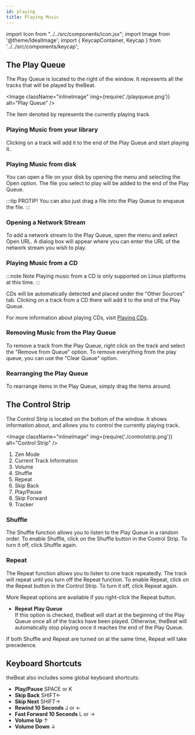 ```yaml
---
id: playing
title: Playing Music
---
```


import Icon from "../../src/components/icon.jsx";
import Image from '@theme/IdealImage';
import { KeycapContainer, Keycap } from '../../src/components/keycap';

## The Play Queue

The Play Queue is located to the right of the window. It represents all the tracks that will be played by theBeat.

<Image className="inlineImage" img={require('./playqueue.png')} alt="Play Queue" />

The item denoted by <Icon name="media-playback-start" /> represents the currently playing track.

### Playing Music from your library

Clicking on a track will add it to the end of the Play Queue and start playing it.

### Playing Music from disk

You can open a file on your disk by opening the menu and selecting the Open option. The file you select to play will be added to the end of the Play Queue.

:::tip PROTIP!
You can also just drag a file into the Play Queue to enqueue the file.
:::

### Opening a Network Stream

To add a network stream to the Play Queue, open the menu and select Open URL. A dialog box will appear where you can enter the URL of the network stream you wish to play.

### Playing Music from a CD

:::note Note
Playing music from a CD is only supported on Linux platforms at this time.
:::

CDs will be automatically detected and placed under the "Other Sources" tab. Clicking on a track from a CD there will add it to the end of the Play Queue.

For more information about playing CDs, visit [Playing CDs](playing-cds).

### Removing Music from the Play Queue

To remove a track from the Play Queue, right click on the track and select the "Remove from Queue" option. To remove everything from the play queue, you can use the "Clear Queue" option.

### Rearranging the Play Queue

To rearrange items in the Play Queue, simply drag the items around.

## The Control Strip

The Control Strip is located on the bottom of the window. It shows information about, and allows you to control the currently playing track.

<Image className="inlineImage" img={require('./controlstrip.png')} alt="Control Strip" />

1. <Icon name="arrow-up" /> Zen Mode
2. Current Track Information
3. <Icon name="audio-volume-high" /> Volume
4. <Icon name="media-playlist-shuffle" /> Shuffle
5. <Icon name="media-repeat-single" /> Repeat
6. <Icon name="media-skip-backward" /> Skip Back
7. <Icon name="media-playback-start" /><Icon name="media-playback-pause" /> Play/Pause
8. <Icon name="media-skip-forward" /> Skip Forward
9. Tracker

### Shuffle

The Shuffle function allows you to listen to the Play Queue in a random order. To enable Shuffle, click on the <Icon name="media-playlist-shuffle" alt="Shuffle Button" /> Shuffle button in the Control Strip. To turn it off, click <Icon name="media-playlist-shuffle" alt="Shuffle Button" /> Shuffle again.

### Repeat

The Repeat function allows you to listen to one track repeatedly. The track will repeat until you turn off the Repeat function. To enable Repeat, click on the <Icon name="media-repeat-single" alt="Repeat Button" /> Repeat button in the Control Strip. To turn it off, click <Icon name="media-repeat-single" alt="Repeat Button" /> Repeat again.

More Repeat options are available if you right-click the <Icon name="media-repeat-single" alt="Repeat Button" /> Repeat button.
- **Repeat Play Queue**<br />
  If this option is checked, theBeat will start at the beginning of the Play Queue once all of the tracks have been played. Otherwise, theBeat will automatically stop playing once it reaches the end of the Play Queue.

If both Shuffle and Repeat are turned on at the same time, Repeat will take precedence.

## Keyboard Shortcuts

theBeat also includes some global keyboard shortcuts:
- **Play/Pause**
  <KeycapContainer>
    <Keycap>SPACE</Keycap> or <Keycap>K</Keycap>
  </KeycapContainer>
- **Skip Back**
  <KeycapContainer>
    <Keycap>SHIFT</Keycap><Keycap>←</Keycap>
  </KeycapContainer>
- **Skip Next**
  <KeycapContainer>
    <Keycap>SHIFT</Keycap><Keycap>→</Keycap>
  </KeycapContainer>
- **Rewind 10 Seconds**
  <KeycapContainer>
    <Keycap>J</Keycap> or <Keycap>←</Keycap>
  </KeycapContainer>
- **Fast Forward 10 Seconds**
  <KeycapContainer>
    <Keycap>L</Keycap> or <Keycap>→</Keycap>
  </KeycapContainer>
- **Volume Up**
  <KeycapContainer>
    <Keycap>↑</Keycap>
  </KeycapContainer>
- **Volume Down**
  <KeycapContainer>
    <Keycap>↓</Keycap>
  </KeycapContainer>